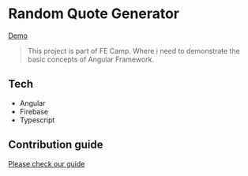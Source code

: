 # Random Quote Generator

[Demo]()

>This project is part of FE Camp. Where i need to demonstrate the basic concepts of Angular Framework.

## Tech

* Angular
* Firebase
* Typescript

## Contribution guide

[Please check our guide](contributing.md)
